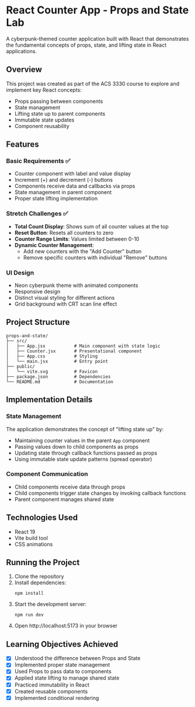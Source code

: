 # React Counter App - Props and State Lab

A cyberpunk-themed counter application built with React that demonstrates the fundamental concepts of props, state, and lifting state in React applications.

## Overview

This project was created as part of the ACS 3330 course to explore and implement key React concepts:
- Props passing between components
- State management
- Lifting state up to parent components
- Immutable state updates
- Component reusability

## Features

### Basic Requirements ✅
- Counter component with label and value display
- Increment (+) and decrement (-) buttons
- Components receive data and callbacks via props
- State management in parent component
- Proper state lifting implementation

### Stretch Challenges ✅
- **Total Count Display**: Shows sum of all counter values at the top
- **Reset Button**: Resets all counters to zero
- **Counter Range Limits**: Values limited between 0-10
- **Dynamic Counter Management**:
  - Add new counters with the "Add Counter" button
  - Remove specific counters with individual "Remove" buttons

### UI Design
- Neon cyberpunk theme with animated components
- Responsive design
- Distinct visual styling for different actions
- Grid background with CRT scan line effect

## Project Structure

```
props-and-state/
├── src/
│   ├── App.jsx           # Main component with state logic
│   ├── Counter.jsx       # Presentational component
│   ├── App.css           # Styling
│   └── main.jsx          # Entry point
├── public/
│   └── vite.svg          # Favicon
├── package.json          # Dependencies
└── README.md             # Documentation
```

## Implementation Details

### State Management
The application demonstrates the concept of "lifting state up" by:
- Maintaining counter values in the parent `App` component
- Passing values down to child components as props
- Updating state through callback functions passed as props
- Using immutable state update patterns (spread operator)

### Component Communication
- Child components receive data through props
- Child components trigger state changes by invoking callback functions
- Parent component manages shared state

## Technologies Used

- React 19
- Vite build tool
- CSS animations

## Running the Project

1. Clone the repository
2. Install dependencies:
   ```
   npm install
   ```
3. Start the development server:
   ```
   npm run dev
   ```
4. Open http://localhost:5173 in your browser

## Learning Objectives Achieved

- [x] Understood the difference between Props and State
- [x] Implemented proper state management
- [x] Used Props to pass data to components
- [x] Applied state lifting to manage shared state
- [x] Practiced immutability in React
- [x] Created reusable components
- [x] Implemented conditional rendering